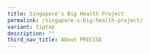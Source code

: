 ```yaml
---
title: Singapore's Big Health Project
permalink: /singapore-s-big-health-project/
variant: tiptap
description: ""
third_nav_title: About PRECISE
---
```

